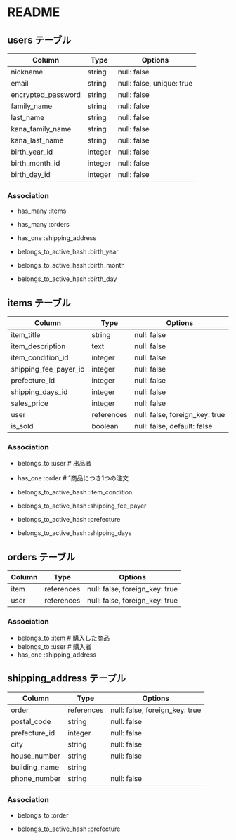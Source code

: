 # README

## users テーブル

| Column             | Type    | Options                   |
| ------------------ | ------  | ------------------------- |
| nickname           | string  | null: false               |
| email              | string  | null: false, unique: true |
| encrypted_password | string  | null: false               |
| family_name        | string  | null: false               |
| last_name          | string  | null: false               |
| kana_family_name   | string  | null: false               |
| kana_last_name     | string  | null: false               |
| birth_year_id      | integer | null: false               |
| birth_month_id     | integer | null: false               |
| birth_day_id       | integer | null: false               |

### Association

- has_many :items
- has_many :orders
- has_one :shipping_address

- belongs_to_active_hash :birth_year
- belongs_to_active_hash :birth_month
- belongs_to_active_hash :birth_day


## items テーブル

| Column                 | Type        | Options                        |
| ---------------------  | ----------  | ------------------------------ |
| item_title             | string      | null: false                    |
| item_description       | text        | null: false                    |
| item_condition_id      | integer     | null: false                    |
| shipping_fee_payer_id  | integer     | null: false                    |
| prefecture_id          | integer     | null: false                    |
| shipping_days_id       | integer     | null: false                    |
| sales_price            | integer     | null: false                    |
| user                   | references  | null: false, foreign_key: true |
| is_sold                | boolean     | null: false, default: false    |

### Association

- belongs_to :user  # 出品者
- has_one :order    # 1商品につき1つの注文

- belongs_to_active_hash :item_condition
- belongs_to_active_hash :shipping_fee_payer
- belongs_to_active_hash :prefecture
- belongs_to_active_hash :shipping_days

## orders テーブル

| Column             | Type       | Options                        |
| ------------------ | ---------- | ------------------------------ |
| item               | references | null: false, foreign_key: true | 
| user               | references | null: false, foreign_key: true | 

### Association  
- belongs_to :item  # 購入した商品  
- belongs_to :user  # 購入者  
- has_one :shipping_address


## shipping_address テーブル

| Column           | Type       | Options                        |
| ---------------- | ---------- | ------------------------------ |
| order            | references | null: false, foreign_key: true | 
| postal_code      | string     | null: false                    |
| prefecture_id    | integer    | null: false                    | 
| city             | string     | null: false                    |  
| house_number     | string     | null: false                    |  
| building_name    | string     |                                |  
| phone_number     | string     | null: false                    |  

### Association  
- belongs_to :order 

- belongs_to_active_hash :prefecture

